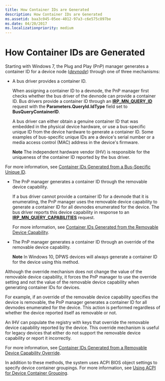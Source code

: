 ```yaml
---
title: How Container IDs are Generated
description: How Container IDs are Generated
ms.assetid: baa3c045-05ee-4012-97a3-c6e575c897be
ms.date: 04/20/2017
ms.localizationpriority: medium
---
```


# How Container IDs are Generated


Starting with Windows 7, the Plug and Play (PnP) manager generates a container ID for a device node ([*devnode*](https://msdn.microsoft.com/library/windows/hardware/ff556277#wdkgloss-devnode)) through one of three mechanisms:

-   A bus driver provides a container ID.

    When assigning a container ID to a devnode, the PnP manager first checks whether the bus driver of the devnode can provide a container ID. Bus drivers provide a container ID through an [**IRP_MN_QUERY_ID**](https://msdn.microsoft.com/library/windows/hardware/ff551679) request with the **Parameters.QueryId.IdType** field set to **BusQueryContainerID**.

    A bus driver can either obtain a genuine container ID that was embedded in the physical device hardware, or use a bus-specific unique ID from the device hardware to generate a container ID. Some examples of bus-specific unique IDs are a device's serial number or a media access control (MAC) address in the device's firmware.

    **Note**  The independent hardware vendor (IHV) is responsible for the uniqueness of the container ID reported by the bus driver.




For more information, see [Container IDs Generated from a Bus-Specific Unique ID](container-ids-generated-from-a-bus-specific-unique-id.md).


-   The PnP manager generates a container ID through the removable device capability.

    If a bus driver cannot provide a container ID for a devnode that it is enumerating, the PnP manager uses the removable device capability to generate a container ID for all devnodes enumerated for the device. The bus driver reports this device capability in response to an [**IRP_MN_QUERY_CAPABILITIES**](https://msdn.microsoft.com/library/windows/hardware/ff551664) request.

    For more information, see [Container IDs Generated from the Removable Device Capability](container-ids-generated-from-the-removable-device-capability.md).

-   The PnP manager generates a container ID through an override of the removable device capability.

    **Note**  In Windows 10, DPWS devices will always generate a container ID for the device using this method.




Although the override mechanism does not change the value of the removable device capability, it forces the PnP manager to use the override setting and not the value of the removable device capability when generating container IDs for devices.

For example, if an override of the removable device capability specifies the device is removable, the PnP manager generates a container ID for all devnodes enumerated for the device. This action is performed regardless of whether the device reported itself as removable or not.

An IHV can populate the registry with keys that override the removable device capability reported by the device. This override mechanism is useful for legacy devices that either do not support the removable device capability or report it incorrectly.

For more information, see [Container IDs Generated from a Removable Device Capability Override](container-ids-generated-from-a-removable-device-capability-override.md).


In addition to these methods, the system uses ACPI BIOS object settings to specify device container groupings. For more information, see [Using ACPI for Device Container Grouping](using-acpi-for-device-container-grouping.md).









